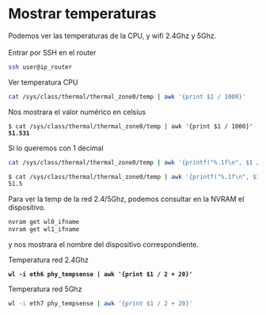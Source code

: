 # Mostrar temperaturas

Podemos ver las temperaturas de la CPU, y wifi 2.4Ghz y 5Ghz. \
\
Entrar por SSH en el router

```sh
ssh user@ip_router
```

Ver temperatura CPU

```sh
cat /sys/class/thermal/thermal_zone0/temp | awk '{print $1 / 1000}'
```

Nos mostrara el valor numérico en celsius

<pre class="language-bash"><code class="lang-bash">$ cat /sys/class/thermal/thermal_zone0/temp | awk '{print $1 / 1000}'
<strong>51.531
</strong></code></pre>

Si lo queremos con 1 decimal

```sh
cat /sys/class/thermal/thermal_zone0/temp | awk '{printf("%.1f\n", $1 / 1000) }'
```

```sh
$ cat /sys/class/thermal/thermal_zone0/temp | awk '{printf("%.1f\n", $1 / 1000) }'
51.5
```



Para ver la temp de la red 2.4/5Ghz, podemos consultar en la NVRAM el dispositivo.&#x20;

```sh
nvram get wl0_ifname
nvram get wl1_ifname
```

y nos mostrara el nombre del dispositivo correspondiente.&#x20;



Temperatura red 2.4Ghz

<pre class="language-sh"><code class="lang-sh"><strong>wl -i eth6 phy_tempsense | awk '{print $1 / 2 + 20}'
</strong></code></pre>

Temperatura red 5Ghz

```sh
wl -i eth7 phy_tempsense | awk '{print $1 / 2 + 20}'
```
